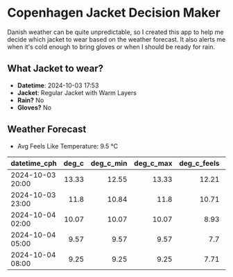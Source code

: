 
# Copenhagen Jacket Decision Maker

Danish weather can be quite unpredictable, so I created this app to help me decide which jacket to wear based on the weather forecast. 
It also alerts me when it's cold enough to bring gloves or when I should be ready for rain.

## What Jacket to wear?

- **Datetime**: 2024-10-03 17:53
- **Jacket**: Regular Jacket with Warm Layers
- **Rain?** No
- **Gloves?** No

## Weather Forecast
- Avg Feels Like Temperature: 9.5 °C

| datetime_cph     |   deg_c |   deg_c_min |   deg_c_max |   deg_c_feels | weather   | wind   | rain   |
|:-----------------|--------:|------------:|------------:|--------------:|:----------|:-------|:-------|
| 2024-10-03 20:00 |   13.33 |       12.55 |       13.33 |         12.21 | Clouds    | Low    | None   |
| 2024-10-03 23:00 |   11.8  |       10.84 |       11.8  |         10.71 | Clouds    | Low    | None   |
| 2024-10-04 02:00 |   10.07 |       10.07 |       10.07 |          8.93 | Clear     | Low    | None   |
| 2024-10-04 05:00 |    9.57 |        9.57 |        9.57 |          7.7  | Clear     | Low    | None   |
| 2024-10-04 08:00 |    9.25 |        9.25 |        9.25 |          7.71 | Clear     | Low    | None   |
        